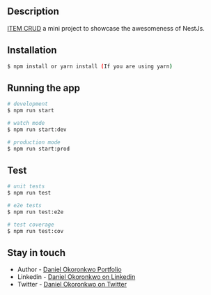 ## Description

[ITEM CRUD](https://github.com/nestjs/nest) a mini project to showcase the awesomeness of NestJs.

## Installation

```bash
$ npm install or yarn install (If you are using yarn)
```

## Running the app

```bash
# development
$ npm run start

# watch mode
$ npm run start:dev

# production mode
$ npm run start:prod
```

## Test

```bash
# unit tests
$ npm run test

# e2e tests
$ npm run test:e2e

# test coverage
$ npm run test:cov
```


## Stay in touch

- Author - [Daniel Okoronkwo Portfolio](https://danielokoronkwo.herokuapp.com)
- Linkedin - [Daniel Okoronkwo on Linkedin](https://linkedin/in/daniel-okoronkwo)
- Twitter - [Daniel Okoronkwo on Twitter](https://twitter.com/@varsilias)

